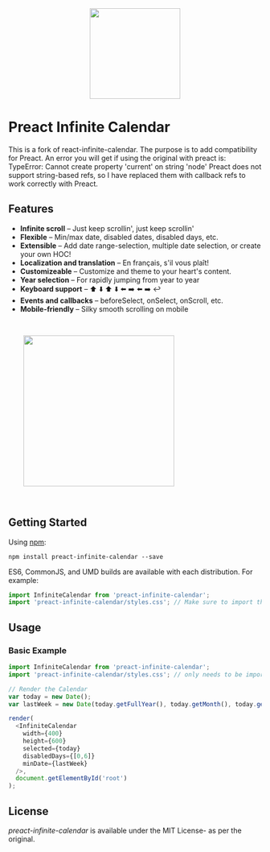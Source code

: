 <div align="center">
<img src="https://raw.githubusercontent.com/clauderic/react-infinite-calendar/master/.github/logo.png" width="180"/>
</div>

# Preact Infinite Calendar
This is a fork of react-infinite-calendar. The purpose is to add compatibility for Preact. An error you will get if using the original with preact is:
TypeError: Cannot create property 'current' on string 'node'
Preact does not support string-based refs, so I have replaced them with callback refs to work correctly with Preact.

Features
---------------

* **Infinite scroll** – Just keep scrollin', just keep scrollin'
* **Flexible** – Min/max date, disabled dates, disabled days, etc.
* **Extensible** – Add date range-selection, multiple date selection, or create your own HOC!
* **Localization and translation** – En français, s'il vous plaît!
* **Customizeable** – Customize and theme to your heart's content.
* **Year selection** – For rapidly jumping from year to year
* **Keyboard support** – ⬆️ ⬇️ ⬆️ ⬇️ ⬅️ ➡️ ⬅️ ➡️ ↩️
* **Events and callbacks** – beforeSelect, onSelect, onScroll, etc.
* **Mobile-friendly** – Silky smooth scrolling on mobile

<div style="padding:30px">
<img src="https://raw.githubusercontent.com/clauderic/react-infinite-calendar/master/.github/preview.gif" width="300" />
</div>

Getting Started
---------------

Using [npm](https://www.npmjs.com/):
```
npm install preact-infinite-calendar --save
```

ES6, CommonJS, and UMD builds are available with each distribution. For example:
```js
import InfiniteCalendar from 'preact-infinite-calendar';
import 'preact-infinite-calendar/styles.css'; // Make sure to import the default stylesheet
```

Usage
------------
### Basic Example

```js
import InfiniteCalendar from 'preact-infinite-calendar';
import 'preact-infinite-calendar/styles.css'; // only needs to be imported once

// Render the Calendar
var today = new Date();
var lastWeek = new Date(today.getFullYear(), today.getMonth(), today.getDate() - 7);

render(
  <InfiniteCalendar
    width={400}
    height={600}
    selected={today}
    disabledDays={[0,6]}
    minDate={lastWeek}
  />,
  document.getElementById('root')
);
```
License
---------
*preact-infinite-calendar* is available under the MIT License- as per the original.
